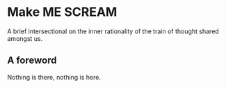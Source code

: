 # Make ME SCREAM

A brief intersectional on the inner rationality of the train of thought shared amongst us. 

## A foreword 

Nothing is there, nothing is here. 